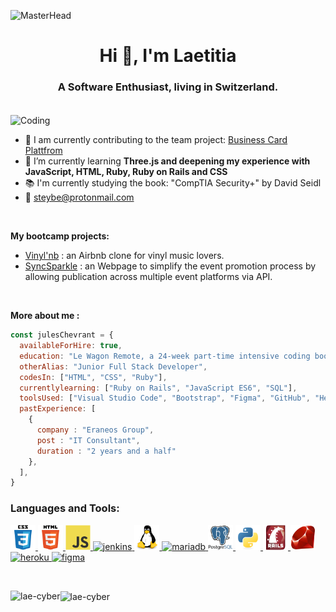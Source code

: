 ![MasterHead](https://i.pinimg.com/originals/6f/04/0b/6f040b4a4db555dd98a603a81872ecdf.gif)    
<h1 align="center">Hi 👋, I'm Laetitia </h1>  
<h3 align="center">A Software Enthusiast, living in Switzerland.</h3>  
             
<br>  
<img align="center" alt="Coding" width="200" src="https://media.giphy.com/media/NgurY1o4z080Jfoyzw/giphy.gif" alt="GIF" >
<br />

- 🔭 I am currently contributing to the team project: <a href="https://github.com/Bouhmid-codes/Business-cards">Business Card Plattfrom</a>
- 🌱 I’m currently learning **Three.js and deepening my experience with JavaScript, HTML, Ruby, Ruby on Rails and CSS**
- 📚 I'm currently studying the book: "CompTIA Security+" by David Seidl
- 📧 steybe@protonmail.com 

 <br />

**My bootcamp projects:**
<ul>
  <li><a href="https://github.com/lae-cyber/airbnb_vinyl">Vinyl'nb</a> : an Airbnb clone for vinyl music lovers.</li>
  <li><a href="https://github.com/lae-cyber/syncsparkle">SyncSparkle</a> : an Webpage to simplify the event promotion process by allowing publication across multiple event platforms via API.</li> 
</ul>

<br />

**More about me :**
```javascript
const julesChevrant = {
  availableForHire: true,
  education: "Le Wagon Remote, a 24-week part-time intensive coding bootcamp",
  otherAlias: "Junior Full Stack Developer",
  codesIn: ["HTML", "CSS", "Ruby"],
  currentlylearning: ["Ruby on Rails", "JavaScript ES6", "SQL"],
  toolsUsed: ["Visual Studio Code", "Bootstrap", "Figma", "GitHub", "Heroku", "Wordpress"],
  pastExperience: [
    {
      company : "Eraneos Group",
      post : "IT Consultant",
      duration : "2 years and a half"
    },
  ],
}
```  
<h3 align="left">Languages and Tools:</h3>
<p align="left"> <a href="https://www.w3schools.com/css/" target="_blank" rel="noreferrer"> <img src="https://raw.githubusercontent.com/devicons/devicon/master/icons/css3/css3-original-wordmark.svg" alt="css3" width="40" height="40"/> </a> <a href="https://www.w3.org/html/" target="_blank" rel="noreferrer"> <img src="https://raw.githubusercontent.com/devicons/devicon/master/icons/html5/html5-original-wordmark.svg" alt="html5" width="40" height="40"/> </a> <a href="https://developer.mozilla.org/en-US/docs/Web/JavaScript" target="_blank" rel="noreferrer"> <img src="https://raw.githubusercontent.com/devicons/devicon/master/icons/javascript/javascript-original.svg" alt="javascript" width="40" height="40"/> </a> <a href="https://www.jenkins.io" target="_blank" rel="noreferrer"> <img src="https://www.vectorlogo.zone/logos/jenkins/jenkins-icon.svg" alt="jenkins" width="40" height="40"/> </a> <a href="https://www.linux.org/" target="_blank" rel="noreferrer"> <img src="https://raw.githubusercontent.com/devicons/devicon/master/icons/linux/linux-original.svg" alt="linux" width="40" height="40"/> </a> <a href="https://mariadb.org/" target="_blank" rel="noreferrer"> <img src="https://www.vectorlogo.zone/logos/mariadb/mariadb-icon.svg" alt="mariadb" width="40" height="40"/> </a> <a href="https://www.postgresql.org" target="_blank" rel="noreferrer"> <img src="https://raw.githubusercontent.com/devicons/devicon/master/icons/postgresql/postgresql-original-wordmark.svg" alt="postgresql" width="40" height="40"/> </a> <a href="https://www.python.org" target="_blank" rel="noreferrer"> <img src="https://raw.githubusercontent.com/devicons/devicon/master/icons/python/python-original.svg" alt="python" width="40" height="40"/> </a> <a href="https://rubyonrails.org" target="_blank" rel="noreferrer"> <img src="https://raw.githubusercontent.com/devicons/devicon/master/icons/rails/rails-original-wordmark.svg" alt="rails" width="40" height="40"/> </a> <a href="https://www.ruby-lang.org/en/" target="_blank" rel="noreferrer"> <img src="https://raw.githubusercontent.com/devicons/devicon/master/icons/ruby/ruby-original.svg" alt="ruby" width="40"  </a> 
</a> <a href="https://heroku.com" target="_blank" rel="noreferrer"> <img src="https://www.vectorlogo.zone/logos/heroku/heroku-icon.svg" alt="heroku" width="40" height="40"/> 
<a href="https://www.figma.com/" target="_blank" rel="noreferrer"> <img src="https://www.vectorlogo.zone/logos/figma/figma-icon.svg" alt="figma" width="40" height="40"/> </a> 
</p>

<br />

<p>
<img align="left" src="https://github-readme-stats.vercel.app/api/top-langs?username=lae-cyber&icons=true&theme=dracula&locale=en&layout=compact" alt="lae-cyber" />
<img align="center" src="https://github-readme-streak-stats.herokuapp.com/?user=lae-cyber&theme=dark" alt="lae-cyber" />
</p>

